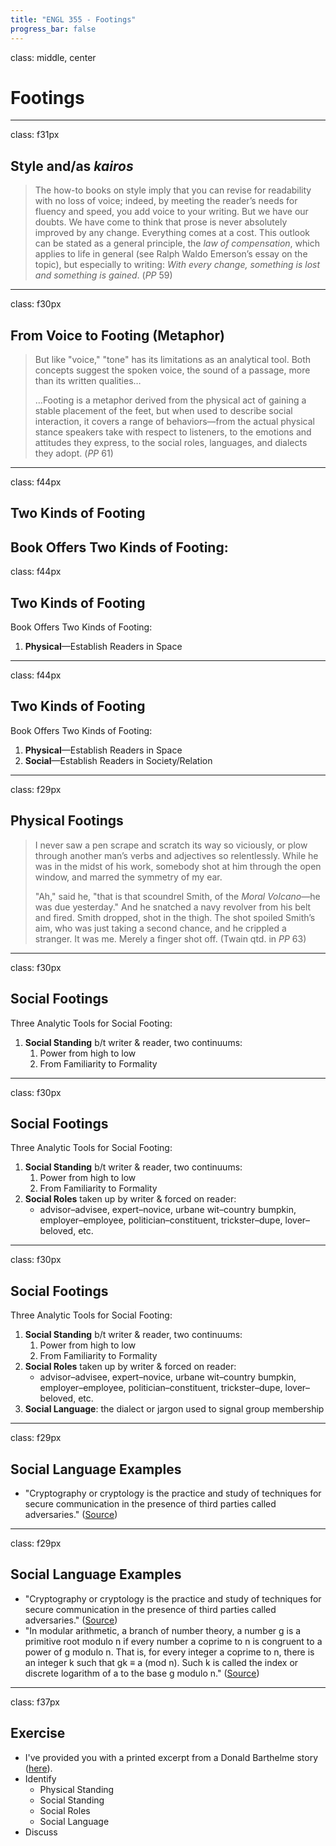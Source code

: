 ```yaml
---
title: "ENGL 355 - Footings"
progress_bar: false
---
```

class: middle, center

# Footings
---
class: f31px
## Style and/as *kairos*

> The how-to books on style imply that you can revise for readability with no loss of voice; indeed, by meeting the reader’s needs for fluency and speed, you add voice to your writing. But we have our doubts. We have come to think that prose is never absolutely improved by any change. Everything comes at a cost. This outlook can be stated as a general principle, the *law of compensation*, which applies to life in general (see Ralph Waldo Emerson’s essay on the topic), but especially to writing: *With every change, something is lost and something is gained*. (*PP* 59)
---
class: f30px
## From Voice to Footing (Metaphor)
>But like "voice," "tone" has its limitations as an analytical tool. Both concepts suggest the spoken voice, the sound of a passage, more than its written qualities…
>
>…Footing is a metaphor derived from the physical act of gaining a stable placement of the feet, but when used to describe social interaction, it covers a range of behaviors—from the actual physical stance speakers take with respect to listeners, to the emotions and attitudes they express, to the social roles, languages, and dialects they adopt. (*PP* 61)
---
class: f44px
## Two Kinds of Footing

Book Offers Two Kinds of Footing:
---
class: f44px
## Two Kinds of Footing

Book Offers Two Kinds of Footing:

1. **Physical**—Establish Readers in Space
---
class: f44px
## Two Kinds of Footing

Book Offers Two Kinds of Footing:

1. **Physical**—Establish Readers in Space
1. **Social**—Establish Readers in Society/Relation
---
class: f29px
## Physical Footings

> I never saw a pen scrape and scratch its way so viciously, or plow through another man’s verbs and adjectives so relentlessly. While he was in the midst of his work, somebody shot at him through the open window, and marred the symmetry of my ear.
>
> "Ah," said he, "that is that scoundrel Smith, of the *Moral Volcano*—he was due yesterday." And he snatched a navy revolver from his belt and fired. Smith dropped, shot in the thigh. The shot spoiled Smith’s aim, who was just taking a second chance, and he crippled a stranger. It was me. Merely a finger shot off. (Twain qtd. in *PP* 63)
---
class: f30px
## Social Footings

Three Analytic Tools for Social Footing:

1. **Social Standing** b/t writer & reader, two continuums:
	1. Power from high to low
	1. From Familiarity to Formality
---
class: f30px
## Social Footings

Three Analytic Tools for Social Footing:

1. **Social Standing** b/t writer & reader, two continuums:
	1. Power from high to low
	1. From Familiarity to Formality
1. **Social Roles** taken up by writer & forced on reader:
	* advisor–advisee, expert–novice, urbane wit–country bumpkin, employer–employee, politician–constituent, trickster–dupe, lover–beloved, etc.
---
class: f30px
## Social Footings

Three Analytic Tools for Social Footing:

1. **Social Standing** b/t writer & reader, two continuums:
	1. Power from high to low
	1. From Familiarity to Formality
1. **Social Roles** taken up by writer & forced on reader:
	* advisor–advisee, expert–novice, urbane wit–country bumpkin, employer–employee, politician–constituent, trickster–dupe, lover–beloved, etc.
1. **Social Language**: the dialect or jargon used to signal group membership
---
class: f29px
## Social Language Examples

* "Cryptography or cryptology is the practice and study of techniques for secure communication in the presence of third parties called adversaries." ([Source](https://en.wikipedia.org/wiki/Cryptography))
---
class: f29px
## Social Language Examples

* "Cryptography or cryptology is the practice and study of techniques for secure communication in the presence of third parties called adversaries." ([Source](https://en.wikipedia.org/wiki/Cryptography))
* "In modular arithmetic, a branch of number theory, a number g is a primitive root modulo n if every number a coprime to n is congruent to a power of g modulo n. That is, for every integer a coprime to n, there is an integer k such that gk ≡ a (mod n). Such k is called the index or discrete logarithm of a to the base g modulo n." ([Source](https://en.wikipedia.org/wiki/Primitive_root_modulo_n))
---
class: f37px
## Exercise

* I've provided you with a printed excerpt from a Donald Barthelme story ([here](http://andrew.pilsch.com/courses/engl355spr2017/examples/footings/barthelme.pdf)).
* Identify
	* Physical Standing
	* Social Standing
	* Social Roles
	* Social Language
* Discuss

